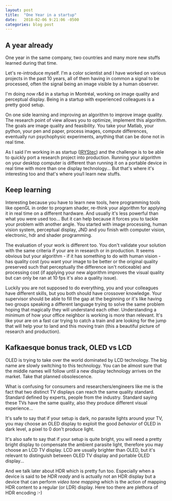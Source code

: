 ```yaml
---
layout: post
title:  "One Year in a startup"
date:   2018-02-06 9:21:06 -0500
categories: blog post
---
```


## A year already

One year in the same company, two countries and many more new stuffs learned during that time.

Let's re-introduce myself. I'm a color scientist and I have worked on various projects in the past 10 years, all of them having in common a signal to be processed, often the signal being an image visible by a human observer.

I'm doing now r&d in a startup in Montréal, working on image quality and perceptual display. Being in a startup with experienced colleagues is a pretty good setup.  

On one side learning and improving an algorithm to improve image quality. The research point of view allows you to optimize, implement this algorithm. The goals are image quality and feasibility. You take your Matlab, your python, your pen and paper, process images, compute differences, eventually run psychophysic experiments, anything that can be done not in real time.

As I said I'm working in as startup ([IRYStec][IRYStec-link]) and the challenge is to be able to quickly port a research project into production. Running your algorithm on your desktop computer is different than running it on a portable device in real time with more than one display technology... But that's where it's interesting too and that's where you/I learn new stuffs.

## Keep learning

Interesting because you have to learn new tools, here programming tools like openGL in order to program shader, re-think your algorithm for applying it in real time on a different hardware. And usually it's less powerful than what you were used too... But it can help because it forces you to tackle your problem with another angle. You started with image processing, human vision system, perceptual display, JND and you finish with computer vision, electronic, hdr and shader programming.

The evaluation of your work is different too. You don't validate your solution with the same criteria if your are in research or in production. It seems obvious but your algorithm - if it has something to do with human vision - has quality cost (you want your image to be better or the original quality preserved such that perceptually the difference isn't noticeable) and processing cost (if applying your new algorithm improves the visual quality but can only be ran at 10 fps it's also a quality issue).

Luckily you are not supposed to do everything, you and your colleagues have different skills, but you both should have crossover knowledge. Your supervisor should be able to fill the gap at the beginning or it's like having two groups speaking a different language trying to solve the same problem hoping that magically they will understand each other. Understanding a minimum of how your office neighbor is working is more than relevant. It's like your are on a fast car trying to catch a train and are looking for the jump that will help your to land and this moving train (this a beautiful picture of research and production).

## Kafkaesque bonus track, OLED vs LCD

OLED is trying to take over the world dominated by LCD technology. The big name are slowly switching to this technology. You can be almost sure that the middle names will follow until a new display technology arrives on the market. Take that planned obsolescence.

What is confusing for consumers and researchers/engineers like me is the fact that two distinct TV displays can reach the same quality standard. Standard defined by experts, people from the industry. Standard saying these TVs have the same quality, also they produce different visual experience...

It's safe to say that if your setup is dark, no parasite lights around your TV, you may choose an OLED display to exploit the good *behavior* of OLED in dark level, a pixel to 0 don't produce light.

It's also safe to say that if your setup is quite bright, you will need a pretty bright display to compensate the ambient parasite light, therefore you may choose an LCD TV display. LCD are usually brighter than OLED, but it's relevant to distinguish between OLED TV display and portable OLED display...

And we talk later about HDR which is pretty fun too. Especially when a device is said to be *HDR ready* and is actually not an HDR display but a device that can perform *video tone mapping* which is the action of mapping HDR content to a regular (or LDR) display. Here too there are plethora of HDR encoding :-)





[IRYStec-link]:https://http://www.irystec.com/
